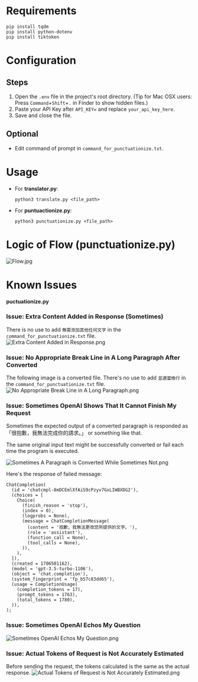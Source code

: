 # Requirements
```
pip install tqdm
pip install python-dotenv
pip install tiktoken
```
# Configuration
## Steps
1. Open the `.env` file in the project's root directory. (Tip for Mac OSX users: Press `Command`+`Shift`+`.` in Finder to show hidden files.)
2. Paste your API Key after `API_KEY=` and replace `your_api_key_here`.
4. Save and close the file.

## Optional
* Edit command of prompt in `command_for_punctuationize.txt`.

# Usage
* For **translator.py**:

    `python3 translate.py <file_path>`


* For **puntuactionize.py**:

    `python3 punctuationize.py <file_path>`

# Logic of Flow (punctuationize.py)
![Flow.jpg](images%2FFlow.jpg)

# Known Issues 
**puctuationize.py**
### Issue: Extra Content Added in Response (Sometimes)
There is no use to add `無需添加其他任何文字` in the `command_for_punctuationize.txt` file.
 ![Extra Content Added in Response.png](images%2FExtra%20Content%20Added%20in%20Response.png)
### Issue: No Appropriate Break Line in A Long Paragraph After Converted
The following image is a converted file.
There's no use to add `並適當換行` in the `command_for_punctuationize.txt` file.
![No Appropriate Break Line in A Long Paragraph.png](images%2FNo%20Appropriate%20Break%20Line%20in%20A%20Long%20Paragraph.png)
### Issue: Sometimes OpenAI Shows That It Cannot Finish My Request
Sometimes the expected output of a converted paragraph is responded as 「很抱歉，我無法完成你的請求。」 or something like that.

The same original input text might be successfully converted or fail each time the program is executed.

![Sometimes A Paragraph is Converted While Sometimes Not.png](images%2FSometimes%20A%20Paragraph%20is%20Converted%20While%20Sometimes%20Not.png)

Here's the response of failed message:
```
ChatCompletion(
  (id = 'chatcmpl-8mDCEmlXfAiS9cPzyv7GxLIWBXDG2'),
  (choices = [
    Choice(
      (finish_reason = 'stop'),
      (index = 0),
      (logprobs = None),
      (message = ChatCompletionMessage(
        (content = '抱歉，我無法更改您所提供的文字。'),
        (role = 'assistant'),
        (function_call = None),
        (tool_calls = None),
      )),
    ),
  ]),
  (created = 1706501162),
  (model = 'gpt-3.5-turbo-1106'),
  (object = 'chat.completion'),
  (system_fingerprint = 'fp_b57c83dd65'),
  (usage = CompletionUsage(
    (completion_tokens = 17),
    (prompt_tokens = 1763),
    (total_tokens = 1780),
  )),
);
```
### Issue: Sometimes OpenAI Echos My Question
![Sometimes OpenAI Echos My Question.png](images%2FSometimes%20OpenAI%20Echos%20My%20Question.png)

### Issue: Actual Tokens of Request is Not Accurately Estimated
Before sending the request, the tokens calculated is the same as the actual response.
![Actual Tokens of Request is Not Accurately Estimated.png](images%2FActual%20Tokens%20of%20Request%20is%20Not%20Accurately%20Estimated.png)